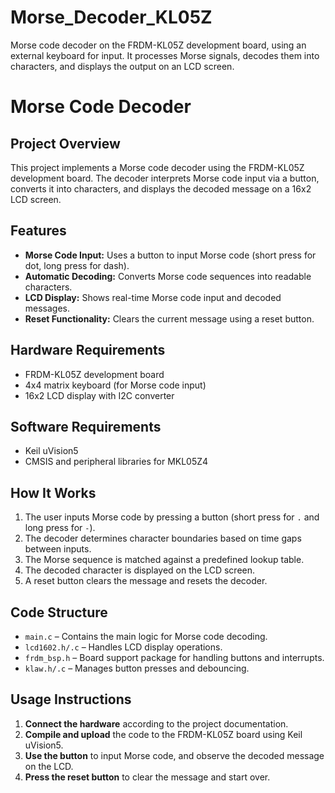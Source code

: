 # Morse_Decoder_KL05Z
Morse code decoder on the FRDM-KL05Z development board, using an external keyboard for input. It processes Morse signals, decodes them into characters, and displays the output on an LCD screen.
# Morse Code Decoder

## Project Overview
This project implements a Morse code decoder using the FRDM-KL05Z development board. The decoder interprets Morse code input via a button, converts it into characters, and displays the decoded message on a 16x2 LCD screen.

## Features
- **Morse Code Input:** Uses a button to input Morse code (short press for dot, long press for dash).
- **Automatic Decoding:** Converts Morse code sequences into readable characters.
- **LCD Display:** Shows real-time Morse code input and decoded messages.
- **Reset Functionality:** Clears the current message using a reset button.

## Hardware Requirements
- FRDM-KL05Z development board
- 4x4 matrix keyboard (for Morse code input)
- 16x2 LCD display with I2C converter

## Software Requirements
- Keil uVision5
- CMSIS and peripheral libraries for MKL05Z4

## How It Works
1. The user inputs Morse code by pressing a button (short press for `.` and long press for `-`).
2. The decoder determines character boundaries based on time gaps between inputs.
3. The Morse sequence is matched against a predefined lookup table.
4. The decoded character is displayed on the LCD screen.
5. A reset button clears the message and resets the decoder.

## Code Structure
- `main.c` – Contains the main logic for Morse code decoding.
- `lcd1602.h/.c` – Handles LCD display operations.
- `frdm_bsp.h` – Board support package for handling buttons and interrupts.
- `klaw.h/.c` – Manages button presses and debouncing.

## Usage Instructions
1. **Connect the hardware** according to the project documentation.
2. **Compile and upload** the code to the FRDM-KL05Z board using Keil uVision5.
3. **Use the button** to input Morse code, and observe the decoded message on the LCD.
4. **Press the reset button** to clear the message and start over.